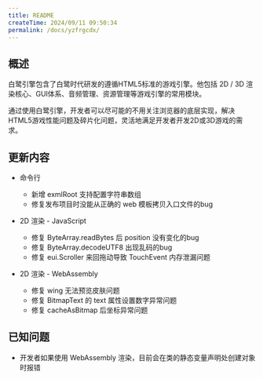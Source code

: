 ```yaml
---
title: README
createTime: 2024/09/11 09:50:34
permalink: /docs/yzfrgcdx/
---
```

## 概述

白鹭引擎包含了白鹭时代研发的遵循HTML5标准的游戏引擎。他包括 2D / 3D 渲染核心、GUI体系、音频管理、资源管理等游戏引擎的常用模块。

通过使用白鹭引擎，开发者可以尽可能的不用关注浏览器的底层实现，解决HTML5游戏性能问题及碎片化问题，灵活地满足开发者开发2D或3D游戏的需求。

## 更新内容

* 命令行
    * 新增 exmlRoot 支持配置字符串数组
    * 修复发布项目时没能从正确的 web 模板拷贝入口文件的bug

* 2D 渲染 - JavaScript
    * 修复 ByteArray.readBytes 后 position 没有变化的bug
    * 修复 ByteArray.decodeUTF8 出现乱码的bug
    * 修复 eui.Scroller 来回拖动导致 TouchEvent 内存泄漏问题

* 2D 渲染 - WebAssembly
    * 修复 wing 无法预览皮肤问题
    * 修复 BitmapText 的 text 属性设置数字异常问题
    * 修复 cacheAsBitmap 后坐标异常问题

## 已知问题

* 开发者如果使用 WebAssembly 渲染，目前会在类的静态变量声明处创建对象时报错